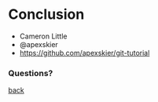 # Conclusion

- Cameron Little
- @apexskier
- https://github.com/apexskier/git-tutorial

### Questions?

[back](14-00-more.md)

